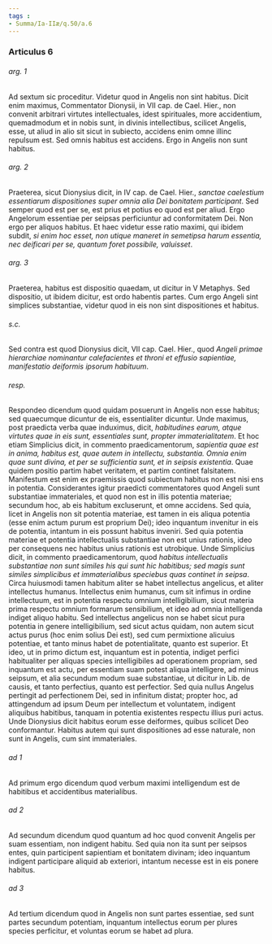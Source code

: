 ```yaml
---
tags : 
- Summa/Ia-IIæ/q.50/a.6
---
```


### Articulus 6

###### arg. 1
Ad sextum sic proceditur. Videtur quod in Angelis non sint habitus. Dicit enim maximus, Commentator Dionysii, in VII cap. de Cael. Hier., non convenit arbitrari virtutes intellectuales, idest spirituales, more accidentium, quemadmodum et in nobis sunt, in divinis intellectibus, scilicet Angelis, esse, ut aliud in alio sit sicut in subiecto, accidens enim omne illinc repulsum est. Sed omnis habitus est accidens. Ergo in Angelis non sunt habitus.

###### arg. 2
Praeterea, sicut Dionysius dicit, in IV cap. de Cael. Hier., *sanctae caelestium essentiarum dispositiones super omnia alia Dei bonitatem participant*. Sed semper quod est per se, est prius et potius eo quod est per aliud. Ergo Angelorum essentiae per seipsas perficiuntur ad conformitatem Dei. Non ergo per aliquos habitus. Et haec videtur esse ratio maximi, qui ibidem subdit, *si enim hoc esset, non utique maneret in semetipsa harum essentia, nec deificari per se, quantum foret possibile, valuisset*.

###### arg. 3
Praeterea, habitus est dispositio quaedam, ut dicitur in V Metaphys. Sed dispositio, ut ibidem dicitur, est ordo habentis partes. Cum ergo Angeli sint simplices substantiae, videtur quod in eis non sint dispositiones et habitus.

###### s.c.
Sed contra est quod Dionysius dicit, VII cap. Cael. Hier., quod *Angeli primae hierarchiae nominantur calefacientes et throni et effusio sapientiae, manifestatio deiformis ipsorum habituum*.

###### resp.
Respondeo dicendum quod quidam posuerunt in Angelis non esse habitus; sed quaecumque dicuntur de eis, essentialiter dicuntur. Unde maximus, post praedicta verba quae induximus, dicit, *habitudines earum, atque virtutes quae in eis sunt, essentiales sunt, propter immaterialitatem*. Et hoc etiam Simplicius dicit, in commento praedicamentorum, *sapientia quae est in anima, habitus est, quae autem in intellectu, substantia. Omnia enim quae sunt divina, et per se sufficientia sunt, et in seipsis existentia*. Quae quidem positio partim habet veritatem, et partim continet falsitatem. Manifestum est enim ex praemissis quod subiectum habitus non est nisi ens in potentia. Considerantes igitur praedicti commentatores quod Angeli sunt substantiae immateriales, et quod non est in illis potentia materiae; secundum hoc, ab eis habitum excluserunt, et omne accidens. Sed quia, licet in Angelis non sit potentia materiae, est tamen in eis aliqua potentia (esse enim actum purum est proprium Dei); ideo inquantum invenitur in eis de potentia, intantum in eis possunt habitus inveniri. Sed quia potentia materiae et potentia intellectualis substantiae non est unius rationis, ideo per consequens nec habitus unius rationis est utrobique. Unde Simplicius dicit, in commento praedicamentorum, quod *habitus intellectualis substantiae non sunt similes his qui sunt hic habitibus; sed magis sunt similes simplicibus et immaterialibus speciebus quas continet in seipsa*. Circa huiusmodi tamen habitum aliter se habet intellectus angelicus, et aliter intellectus humanus. Intellectus enim humanus, cum sit infimus in ordine intellectuum, est in potentia respectu omnium intelligibilium, sicut materia prima respectu omnium formarum sensibilium, et ideo ad omnia intelligenda indiget aliquo habitu. Sed intellectus angelicus non se habet sicut pura potentia in genere intelligibilium, sed sicut actus quidam, non autem sicut actus purus (hoc enim solius Dei est), sed cum permixtione alicuius potentiae, et tanto minus habet de potentialitate, quanto est superior. Et ideo, ut in primo dictum est, inquantum est in potentia, indiget perfici habitualiter per aliquas species intelligibiles ad operationem propriam, sed inquantum est actu, per essentiam suam potest aliqua intelligere, ad minus seipsum, et alia secundum modum suae substantiae, ut dicitur in Lib. de causis, et tanto perfectius, quanto est perfectior. Sed quia nullus Angelus pertingit ad perfectionem Dei, sed in infinitum distat; propter hoc, ad attingendum ad ipsum Deum per intellectum et voluntatem, indigent aliquibus habitibus, tanquam in potentia existentes respectu illius puri actus. Unde Dionysius dicit habitus eorum esse deiformes, quibus scilicet Deo conformantur. Habitus autem qui sunt dispositiones ad esse naturale, non sunt in Angelis, cum sint immateriales.

###### ad 1
Ad primum ergo dicendum quod verbum maximi intelligendum est de habitibus et accidentibus materialibus.

###### ad 2
Ad secundum dicendum quod quantum ad hoc quod convenit Angelis per suam essentiam, non indigent habitu. Sed quia non ita sunt per seipsos entes, quin participent sapientiam et bonitatem divinam; ideo inquantum indigent participare aliquid ab exteriori, intantum necesse est in eis ponere habitus.

###### ad 3
Ad tertium dicendum quod in Angelis non sunt partes essentiae, sed sunt partes secundum potentiam, inquantum intellectus eorum per plures species perficitur, et voluntas eorum se habet ad plura.

